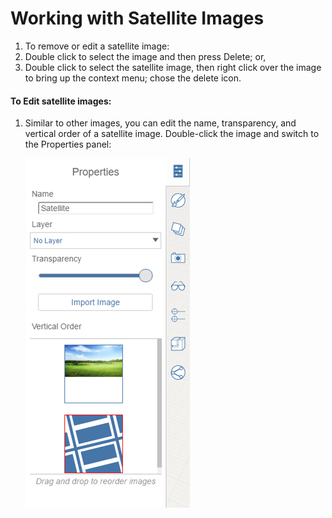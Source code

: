 # Working with Satellite Images

1. To remove or edit a satellite image:
2. Double click to select the image and then press Delete; or,
3. Double click to select the satellite image, then right click over the image to bring up the context menu; chose the delete icon.

#### To Edit satellite images:

1. Similar to other images, you can edit the name, transparency, and vertical order of a satellite image. Double-click the image and switch to the Properties panel:
    
    ![](Images/GUID-71526B08-F8BB-4D95-A94C-0ABA25AC4090-low.png)
